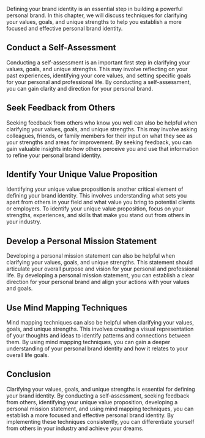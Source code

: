 
Defining your brand identity is an essential step in building a powerful personal brand. In this chapter, we will discuss techniques for clarifying your values, goals, and unique strengths to help you establish a more focused and effective personal brand identity.

Conduct a Self-Assessment
-------------------------

Conducting a self-assessment is an important first step in clarifying your values, goals, and unique strengths. This may involve reflecting on your past experiences, identifying your core values, and setting specific goals for your personal and professional life. By conducting a self-assessment, you can gain clarity and direction for your personal brand.

Seek Feedback from Others
-------------------------

Seeking feedback from others who know you well can also be helpful when clarifying your values, goals, and unique strengths. This may involve asking colleagues, friends, or family members for their input on what they see as your strengths and areas for improvement. By seeking feedback, you can gain valuable insights into how others perceive you and use that information to refine your personal brand identity.

Identify Your Unique Value Proposition
--------------------------------------

Identifying your unique value proposition is another critical element of defining your brand identity. This involves understanding what sets you apart from others in your field and what value you bring to potential clients or employers. To identify your unique value proposition, focus on your strengths, experiences, and skills that make you stand out from others in your industry.

Develop a Personal Mission Statement
------------------------------------

Developing a personal mission statement can also be helpful when clarifying your values, goals, and unique strengths. This statement should articulate your overall purpose and vision for your personal and professional life. By developing a personal mission statement, you can establish a clear direction for your personal brand and align your actions with your values and goals.

Use Mind Mapping Techniques
---------------------------

Mind mapping techniques can also be helpful when clarifying your values, goals, and unique strengths. This involves creating a visual representation of your thoughts and ideas to identify patterns and connections between them. By using mind mapping techniques, you can gain a deeper understanding of your personal brand identity and how it relates to your overall life goals.

Conclusion
----------

Clarifying your values, goals, and unique strengths is essential for defining your brand identity. By conducting a self-assessment, seeking feedback from others, identifying your unique value proposition, developing a personal mission statement, and using mind mapping techniques, you can establish a more focused and effective personal brand identity. By implementing these techniques consistently, you can differentiate yourself from others in your industry and achieve your dreams.
